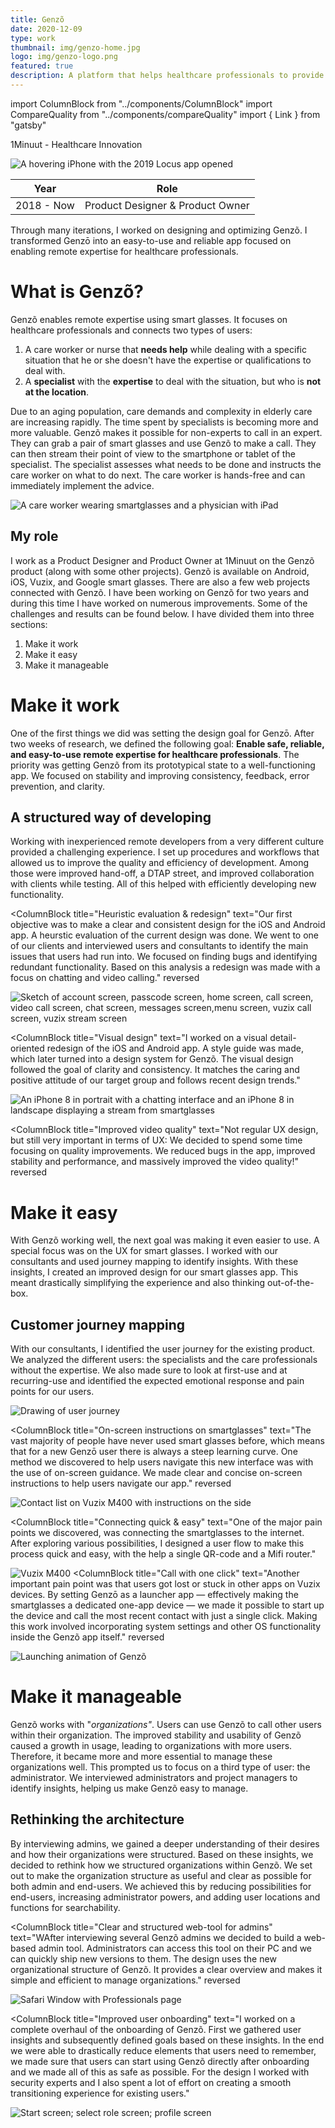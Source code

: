 ```yaml
---
title: Genzõ
date: 2020-12-09
type: work
thumbnail: img/genzo-home.jpg
logo: img/genzo-logo.png
featured: true
description: A platform that helps healthcare professionals to provide remote expertise using smartglasses.
---
```

import ColumnBlock from "../components/ColumnBlock"
import CompareQuality from "../components/compareQuality"
import { Link } from "gatsby"

<Title>Genzõ</Title>
<SubTitle>1Minuut - Healthcare Innovation</SubTitle>

<HeroImage>

![A hovering iPhone with the 2019 Locus app opened](img/genzo-home.jpg)

</HeroImage>

<Wide>
  <IntroTable>

  | Year      | Role                             |
  | --------- | -------------------------------- |
  | 2018 - Now | Product Designer & Product Owner |

  </IntroTable>
</Wide>

<IntroText>
Through many iterations, I worked on designing and optimizing Genzõ. I transformed Genzō into an easy-to-use and reliable app focused on enabling remote expertise for healthcare professionals.
</IntroText>

<RegularBlock>

# What is Genzõ?
Genzõ enables remote expertise using smart glasses. It focuses on healthcare professionals and connects two types of users:
1. A care worker or nurse that **needs help** while dealing with a specific situation that he or she doesn't have the expertise or qualifications to deal with.
2. A **specialist** with the **expertise** to deal with the situation, but who is **not at the location**.

Due to an aging population, care demands and complexity in elderly care are increasing rapidly. The time spent by specialists is becoming more and more valuable. Genzõ makes it possible for non-experts to call in an expert. They can grab a pair of smart glasses and use Genzõ to make a call. They can then stream their point of view to the smartphone or tablet of the specialist. The specialist assesses what needs to be done and instructs the care worker on what to do next. The care worker is hands-free and can immediately implement the advice.

![A care worker wearing smartglasses and a physician with iPad](img/two-users.png "Genzõ helps connect two types of users")

## My role
I work as a Product Designer and Product Owner at 1Minuut on the Genzõ product (along with some other projects). Genzõ is available on Android, iOS, Vuzix, and Google smart glasses. There are also a few web projects connected with Genzõ. I have been working on Genzõ for two years and during this time I have worked on numerous improvements. Some of the challenges and results can be found below. I have divided them into three sections:
1. <Link to="#work">Make it work</Link>
2. <Link to="#easy">Make it easy</Link>
3. <Link to="#manage">Make it manageable</Link>

<div id="work"></div>

# Make it work
One of the first things we did was setting the design goal for Genzō. After two weeks of research, we defined the following goal: **Enable safe, reliable, and easy-to-use remote expertise for healthcare professionals**. The priority was getting Genzõ from its prototypical state to a well-functioning app. We focused on stability and improving consistency, feedback, error prevention, and clarity.

## A structured way of developing
Working with inexperienced remote developers from a very different culture provided a challenging experience. I set up procedures and workflows that allowed us to improve the quality and efficiency of development. Among those were improved hand-off, a DTAP street, and improved collaboration with clients while testing. All of this helped with efficiently developing new functionality.

</RegularBlock>

<ColumnBlock
  title="Heuristic evaluation & redesign"
  text="Our first objective was to make a clear and consistent design for the iOS and Android app. A heurstic evaluation of the current design was done. We went to one of our clients and interviewed users and consultants to identify the main issues that users had run into. We focused on finding bugs and identifying redundant functionality. Based on this analysis a redesign was made with a focus on chatting and video calling."
  reversed
>

![Sketch of account screen, passcode screen, home screen, call screen, video call screen, chat screen, messages screen,menu screen, vuzix call screen, vuzix stream screen](img/genzo2-sketches.png)
</ColumnBlock>

<ColumnBlock
  title="Visual design"
  text="I worked on a visual detail-oriented redesign of the iOS and Android app. A style guide was made, which later turned into a design system for Genzõ. The visual design followed the goal of clarity and consistency. It matches the caring and positive attitude of our target group and follows recent design trends."
>

![An iPhone 8 in portrait with a chatting interface and an iPhone 8 in landscape displaying a stream from smartglasses](img/fresh-redesign.png)
</ColumnBlock>

<ColumnBlock
  title="Improved video quality"
  text="Not regular UX design, but still very important in terms of UX: We decided to spend some time focusing on quality improvements. We reduced bugs in the app, improved stability and performance, and massively improved the video quality!"
  reversed
>
<CompareQuality />
</ColumnBlock>

<RegularBlock id="easy">

# Make it easy
With Genzõ working well, the next goal was making it even easier to use. A special focus was on the UX for smart glasses. I worked with our consultants and used journey mapping to identify insights. With these insights, I created an improved design for our smart glasses app. This meant drastically simplifying the experience and also thinking out-of-the-box.

## Customer journey mapping
With our consultants, I identified the user journey for the existing product. We analyzed the different users: the specialists and the care professionals without the expertise. We also made sure to look at first-use and at recurring-use and identified the expected emotional response and pain points for our users.

![Drawing of user journey](img/userjourney-s3.png)

</RegularBlock>

<ColumnBlock
  title="On-screen instructions on smartglasses"
  text="The vast majority of people have never used smart glasses before, which means that for a new Genzō user there is always a steep learning curve. One method we discovered to help users navigate this new interface was with the use of on-screen guidance. We made clear and concise on-screen instructions to help users navigate our app."
  reversed
>

![Contact list on Vuzix M400 with instructions on the side](img/side-view.png)
</ColumnBlock>

<ColumnBlock
  title="Connecting quick & easy"
  text="One of the major pain points we discovered, was connecting the smartglasses to the internet. After exploring various possibilities, I designed a user flow to make this process quick and easy, with the help a single QR-code and a Mifi router."
>

![Vuzix M400](img/Vuzix-M400.png)
</ColumnBlock>
<ColumnBlock
  title="Call with one click"
  text="Another important pain point was that users got lost or stuck in other apps on Vuzix devices. By setting Genzō as a launcher app — effectively making the smartglasses a dedicated one-app device — we made it possible to start up the device and call the most recent contact with just a single click. Making this work involved incorporating system settings and other OS functionality inside the Genzõ app itself."
  reversed
>

![Launching animation of Genzõ](img/start.gif)
</ColumnBlock>

<RegularBlock id="manage">

# Make it manageable
Genzõ works with "*organizations"*. Users can use Genzõ to call other users within their organization. The improved stability and usability of Genzõ caused a growth in usage, leading to organizations with more users. Therefore, it became more and more essential to manage these organizations well. This prompted us to focus on a third type of user: the administrator. We interviewed administrators and project managers to identify insights, helping us make Genzõ easy to manage.

## Rethinking the architecture
By interviewing admins, we gained a deeper understanding of their desires and how their organizations were structured. Based on these insights, we decided to rethink how we structured organizations within Genzõ. We set out to make the organization structure as useful and clear as possible for both admin and end-users. We achieved this by reducing possibilities for end-users, increasing administrator powers, and adding user locations and functions for searchability.

</RegularBlock>

<ColumnBlock
  title="Clear and structured web-tool for admins"
  text="WAfter interviewing several Genzõ admins we decided to build a web-based admin tool. Administrators can access this tool on their PC and we can quickly ship new versions to them. The design uses the new organizational structure of Genzõ. It provides a clear overview and makes it simple and efficient to manage organizations."
  reversed
>

![Safari Window with Professionals page](img/admintool.png)
</ColumnBlock>

<ColumnBlock
  title="Improved user onboarding"
  text="I worked on a complete overhaul of the onboarding of Genzõ. First we gathered user insights and subsequently defined goals based on these insights. In the end we were able to drastically reduce elements that users need to remember, we made sure that users can start using Genzõ directly after onboarding and we made all of this as safe as possible. For the design I worked with security experts and I also spent a lot of effort on creating a smooth transitioning experience for existing users."
>

![Start screen; select role screen; profile screen](img/onboarding-genzo.png)
</ColumnBlock>